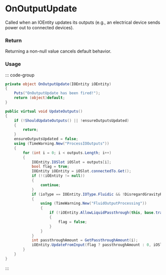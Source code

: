 # OnOutputUpdate
<Badge type="info" text="Electronic"/>[<Badge type="danger" text="Carbon Compatible"/>](https://github.com/CarbonCommunity/Carbon)[<Badge type="warning" text="Oxide Compatible"/>](https://github.com/OxideMod/Oxide.Rust)
Called when an IOEntity updates its outputs (e.g., an electrical device sends power out to connected devices).

### Return
Returning a non-null value cancels default behavior.

### Usage
::: code-group
```csharp [Example]
private object OnOutputUpdate(IOEntity iOEntity)
{
	Puts("OnOutputUpdate has been fired!");
	return (object)default;
}
```
```csharp [Source — Assembly-CSharp @ IOEntity]
public virtual void UpdateOutputs()
{
	if (!ShouldUpdateOutputs() || !ensureOutputsUpdated)
	{
		return;
	}
	ensureOutputsUpdated = false;
	using (TimeWarning.New("ProcessIOOutputs"))
	{
		for (int i = 0; i < outputs.Length; i++)
		{
			IOEntity.IOSlot iOSlot = outputs[i];
			bool flag = true;
			IOEntity iOEntity = iOSlot.connectedTo.Get();
			if (!(iOEntity != null))
			{
				continue;
			}
			if (ioType == IOEntity.IOType.Fluidic && !DisregardGravityRestrictionsOnLiquid && !iOEntity.DisregardGravityRestrictionsOnLiquid)
			{
				using (TimeWarning.New("FluidOutputProcessing"))
				{
					if (!iOEntity.AllowLiquidPassthrough(this, base.transform.TransformPoint(iOSlot.handlePosition)))
					{
						flag = false;
					}
				}
			}
			int passthroughAmount = GetPassthroughAmount(i);
			iOEntity.UpdateFromInput(flag ? passthroughAmount : 0, iOSlot.connectedToSlot);
		}
	}
}

```
:::
